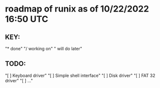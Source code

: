 # roadmap of runix as of 10/22/2022 16:50 UTC

## KEY:
"* done"
"/ working on"
"  will do later"

## TODO:
"[ ] Keyboard driver"
"[ ] Simple shell interface"
"[ ] Disk driver"
"[ ] FAT 32 driver"
"[ ] ..."
